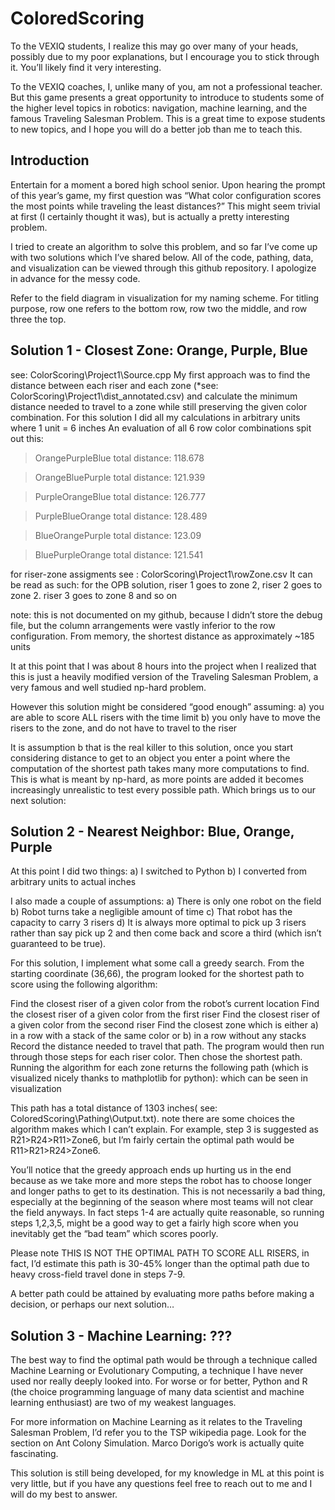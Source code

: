 # ColoredScoring
To the VEXIQ students, I realize this may go over many of your heads, possibly due to my poor explanations, but I encourage you to stick through it. You’ll likely find it very interesting.

To the VEXIQ coaches, I, unlike many of you, am not a professional teacher. But this game presents a great opportunity to introduce to students some of the higher level topics in robotics: navigation, machine learning, and the famous Traveling Salesman Problem. This is a great time to expose students to new topics, and I hope you will do a better job than me to teach this.
## Introduction
Entertain for a moment a bored high school senior. Upon hearing the prompt of this year’s game, my first question was “What color configuration scores the most points while traveling the least distances?” This might seem trivial at first (I certainly thought it was), but is actually a pretty interesting problem.

I tried to create an algorithm to solve this problem, and so far I’ve come up with two solutions which I’ve shared below. All of the code, pathing, data, and visualization can be viewed through this github repository. I apologize in advance for the messy code.

Refer to the field diagram in visualization for my naming scheme. For titling purpose, row one refers to the bottom row, row two the middle, and row three the top.

## Solution 1 - Closest Zone: Orange, Purple, Blue

see: ColorScoring\Project1\Source.cpp
My first approach was to find the distance between each riser and each zone (*see: ColorScoring\Project1\dist_annotated.csv) and calculate the minimum distance needed to travel to a zone while still preserving the given color combination.
For this solution I did all my calculations in arbitrary units where 1 unit = 6 inches
An evaluation of all 6 row color combinations spit out this:

>OrangePurpleBlue
>total distance: 118.678

>OrangeBluePurple
>total distance: 121.939

>PurpleOrangeBlue
>total distance: 126.777

>PurpleBlueOrange
>total distance: 128.489

>BlueOrangePurple
>total distance: 123.09  

>BluePurpleOrange
>total distance: 121.541

for riser-zone assigments see : ColorScoring\Project1\rowZone.csv
It can be read as such: for the OPB solution, riser 1 goes to zone 2, riser 2 goes to zone 2. riser 3 goes to zone 8 and so on

note: this is not documented on my github, because I didn’t store the debug file, but the column arrangements were vastly inferior to the row configuration. From memory, the shortest distance as approximately ~185 units

It at this point that I was about 8 hours into the project when I realized that this is just a heavily modified version of the Traveling Salesman Problem, a very famous and well studied np-hard problem.

However this solution might be considered “good enough” assuming:
a) you are able to score ALL risers with the time limit
b) you only have to move the risers to the zone, and do not have to travel to the riser

It is assumption b that is the real killer to this solution, once you start considering distance to get to an object you enter a point where the computation of the shortest path takes many more computations to find. This is what is meant by np-hard, as more points are added it becomes increasingly unrealistic to test every possible path. Which brings us to our next solution:

## Solution 2 - Nearest Neighbor: Blue, Orange, Purple

At this point I did two things:
a) I switched to Python
b) I converted from arbitrary units to actual inches

I also made a couple of assumptions:
a) There is only one robot on the field
b) Robot turns take a negligible amount of time
c) That robot has the capacity to carry 3 risers
d) It is always more optimal to pick up 3 risers rather than say pick up 2 and then come back and score a third (which isn’t guaranteed to be true).

For this solution, I implement what some call a greedy search. From the starting coordinate (36,66), the program looked for the shortest path to score using the following algorithm:

Find the closest riser of a given color from the robot’s current location
Find the closest riser of a given color from the first riser
Find the closest riser of a given color from the second riser
Find the closest zone which is either a) in a row with a stack of the same color or b) in a row without any stacks
Record the distance needed to travel that path.
The program would then run through those steps for each riser color. Then chose the shortest path. Running the algorithm for each zone returns the following path (which is visualized nicely thanks to mathplotlib for python): which can be seen in visualization

This path has a total distance of 1303 inches( see: ColoredScoring\Pathing\Output.txt).
note there are some choices the algorithm makes which I can’t explain. For example, step 3 is suggested as R21>R24>R11>Zone6, but I’m fairly certain the optimal path would be R11>R21>R24>Zone6.

You’ll notice that the greedy approach ends up hurting us in the end because as we take more and more steps the robot has to choose longer and longer paths to get to its destination.
This is not necessarily a bad thing, especially at the beginning of the season where most teams will not clear the field anyways. In fact steps 1-4 are actually quite reasonable, so running steps 1,2,3,5, might be a good way to get a fairly high score when you inevitably get the “bad team” which scores poorly.

Please note THIS IS NOT THE OPTIMAL PATH TO SCORE ALL RISERS, in fact, I’d estimate this path is 30-45% longer than the optimal path due to heavy cross-field travel done in steps 7-9.

A better path could be attained by evaluating more paths before making a decision, or perhaps our next solution…

## Solution 3 - Machine Learning: ???

The best way to find the optimal path would be through a technique called Machine Learning or Evolutionary Computing, a technique I have never used nor really deeply looked into. For worse or for better, Python and R (the choice programming language of many data scientist and machine learning enthusiast) are two of my weakest languages.

For more information on Machine Learning as it relates to the Traveling Salesman Problem, I’d refer you to the TSP wikipedia page. Look for the section on Ant Colony Simulation. Marco Dorigo’s work is actually quite fascinating.

This solution is still being developed, for my knowledge in ML at this point is very little, but if you have any questions feel free to reach out to me and I will do my best to answer.
